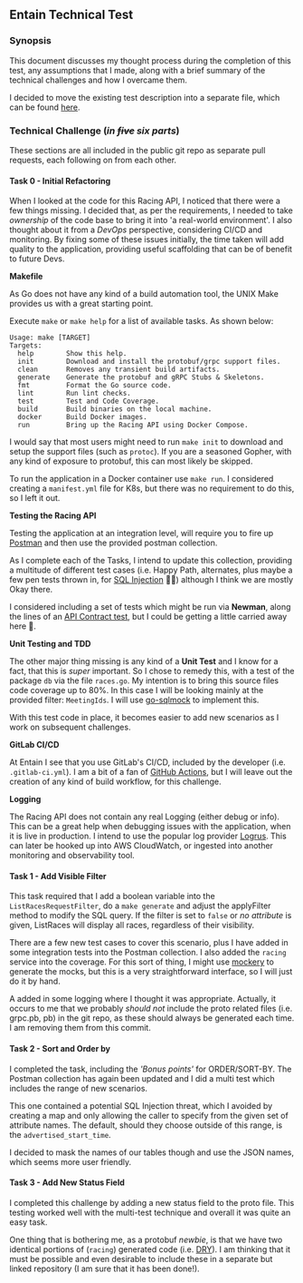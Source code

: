 ## Entain Technical Test

### Synopsis

This document discusses my thought process during the completion of this test, any assumptions that I made, along with a brief summary of the technical challenges and how I overcame them.

I decided to move the existing test description into a separate file, which can be found [here](TEST.md).

### Technical Challenge (*in ~~five~~ six parts*)
These sections are all included in the public git repo as separate pull requests, each following on from each other.
#### Task 0 - Initial Refactoring
When I looked at the code for this Racing API, I noticed that there were a few things missing. I decided that, as per the requirements, I needed to take *ownership* of the code base to bring it into 'a real-world environment'. I also thought about it from a *DevOps* perspective, considering  CI/CD and monitoring. By fixing some of these issues initially, the time taken will add quality to the application, providing useful scaffolding that can be of benefit to future Devs.

**Makefile**

As Go does not have any kind of a build automation tool, the UNIX Make provides us with a great starting point. 

Execute `make` or `make help` for a list of available tasks. As shown below:

```shell
Usage: make [TARGET]
Targets:
  help        Show this help.
  init        Download and install the protobuf/grpc support files.
  clean       Removes any transient build artifacts.
  generate    Generate the protobuf and gRPC Stubs & Skeletons.
  fmt         Format the Go source code.
  lint        Run lint checks.
  test        Test and Code Coverage.
  build       Build binaries on the local machine.
  docker      Build Docker images.
  run         Bring up the Racing API using Docker Compose.
```

I would say that most users might need to run `make init` to download and setup the support files (such as `protoc`). If you are a seasoned Gopher, with any kind of exposure to protobuf, this can most likely be skipped.

To run the application in a Docker container use `make run`. I considered creating a `manifest.yml` file for K8s, but there was no requirement to do this, so I left it out.

**Testing the Racing API**

Testing the application at an integration level, will require you to fire up [Postman](https://www.postman.com/) and then use the provided postman collection.

As I complete each of the Tasks, I intend to update this collection, providing a multitude of different test cases (i.e. Happy Path, alternates, plus maybe a few pen tests thrown in, for [SQL Injection](https://owasp.org/www-community/attacks/SQL_Injection) 🦹‍♂️) although I think we are mostly Okay there.

I considered including a set of tests which might be run via **Newman**, along the lines of an [API Contract test](https://medium.com/velotio-perspectives/api-testing-using-postman-and-newman-6c68c33303fc), but I could be getting a little carried away here 🙉.

**Unit Testing and TDD**

The other major thing missing is any kind of a **Unit Test** and I know for a fact, that this is *super* important. So I chose to remedy this, with a test of the package `db` via the file `races.go`. My intention is to bring this source files code coverage up to 80%. In this case I will be looking mainly at the provided filter: `MeetingIds`. I will use [go-sqlmock](https://github.com/DATA-DOG/go-sqlmock) to implement this. 

With this test code in place, it becomes easier to add new scenarios as I work on subsequent challenges.

**GitLab CI/CD**

At Entain I see that you use GitLab's CI/CD, included by the developer (i.e. `.gitlab-ci.yml`). I am a bit of a fan of [GitHub Actions](https://docs.github.com/en/actions), but I will leave out the creation of any kind of build workflow, for this challenge.

**Logging**

The Racing API does not contain any real Logging (either debug or info). This can be a great help when debugging issues with the application, when it is live in production. I intend to use the popular log provider [Logrus](github.com/sirupsen/logrus). 
This can later be hooked up into AWS CloudWatch, or ingested into another monitoring and observability tool.

#### Task 1 - Add Visible Filter

This task required that I add a boolean variable into the `ListRacesRequestFilter`, do a `make generate` and adjust the applyFilter method to modify the SQL query. If the filter is set to `false` or *no attribute* is given, ListRaces will display all races, regardless of their visibility.

There are a few new test cases to cover this scenario, plus I have added in some integration tests into the Postman collection. I also added the `racing` service into the coverage. For this sort of thing, I might use [mockery](https://medium.com/yemeksepeti-teknoloji/mocking-an-interface-using-mockery-in-go-afbcb83cc773) to generate the mocks, but this is a very straightforward interface, so I will just do it by hand.

A added in some logging  where I thought it was appropriate. Actually, it occurs to me that we probably *should not* include the proto related files (i.e. grpc.pb, pb) in the git repo, as these should always be generated each time. I am removing them from this commit.

#### Task 2 - Sort and Order by

I completed the task, including the *'Bonus points'* for ORDER/SORT-BY. The Postman collection has again been updated and I did a multi test which includes the range of new scenarios.

This one contained a potential SQL Injection threat, which I avoided by creating a map and only allowing the caller to specify from the given set of attribute names. The default, should they choose outside of this range, is the `advertised_start_time`. 

I decided to mask the names of our tables though and use the JSON names, which seems more user friendly.

#### Task 3 - Add New Status Field

I completed this challenge by adding a new status field to the proto file. This testing worked well with the multi-test technique and overall it was quite an easy task. 

One thing that is bothering me, as a protobuf *newbie*, is that we have two identical portions of (`racing`) generated code (i.e. [DRY](https://en.wikipedia.org/wiki/Don%27t_repeat_yourself)). I am thinking that it must be possible and even desirable to include these in a separate but linked repository (I am sure that it has been done!).